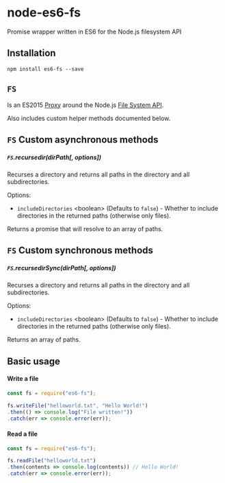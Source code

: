 # node-es6-fs
Promise wrapper written in ES6 for the Node.js filesystem API

## Installation
```
npm install es6-fs --save
```

## `FS`
Is an ES2015 [Proxy](https://developer.mozilla.org/en-US/docs/Web/JavaScript/Reference/Global_Objects/Proxy) around the Node.js [File System API](https://nodejs.org/dist/latest/docs/api/fs.html).

Also includes custom helper methods documented below.

## `FS` Custom asynchronous methods
##### `FS`.recursedir(dirPath[, options])
Recurses a directory and returns all paths in the directory and all subdirectories.

Options:
- `includeDirectories` &lt;boolean&gt; (Defaults to `false`) - Whether to include directories in the returned paths (otherwise only files).

Returns a promise that will resolve to an array of paths.

## `FS` Custom synchronous methods
##### `FS`.recursedirSync(dirPath[, options])
Recurses a directory and returns all paths in the directory and all subdirectories.

Options:
- `includeDirectories` &lt;boolean&gt; (Defaults to `false`) - Whether to include directories in the returned paths (otherwise only files).

Returns an array of paths.

## Basic usage

#### Write a file
```javascript
const fs = require("es6-fs");

fs.writeFile("helloworld.txt", "Hello World!")
.then(() => console.log("File written!"))
.catch(err => console.error(err));
```

#### Read a file
```javascript
const fs = require("es6-fs");

fs.readFile("helloworld.txt")
.then(contents => console.log(contents)) // Hello World!
.catch(err => console.error(err));
```